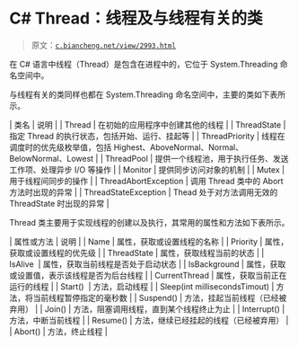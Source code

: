 # C# Thread：线程及与线程有关的类

> 原文：[`c.biancheng.net/view/2993.html`](http://c.biancheng.net/view/2993.html)

在 C# 语言中线程（Thread）是包含在进程中的，它位于 System.Threading 命名空间中。

与线程有关的类同样也都在 System.Threading 命名空间中，主要的类如下表所示。

| 类名 | 说明 |
| Thread | 在初始的应用程序中创建其他的线程 |
| ThreadState | 指定 Thread 的执行状态，包括开始、运行、挂起等 |
| ThreadPriority | 线程在调度时的优先级枚举值，包括 Highest、AboveNormal、Normal、BelowNormal、Lowest |
| ThreadPool | 提供一个线程池，用于执行任务、发送工作项、处理异步 I/O 等操作 |
| Monitor | 提供同步访问对象的机制 |
| Mutex | 用于线程间同步的操作 |
| ThreadAbortException | 调用 Thread 类中的 Abort 方法时出现的异常 |
| ThreadStateException | Thead 处于对方法调用无效的 ThreadState 时出现的异常 |

Thread 类主要用于实现线程的创建以及执行，其常用的属性和方法如下表所示。

| 属性或方法 | 说明 |
| Name | 属性，获取或设置线程的名称 |
| Priority | 属性，获取或设置线程的优先级 |
| ThreadState | 属性，获取线程当前的状态 |
| IsAlive  | 属性，获取当前线程是否处于启动状态 |
| IsBackground | 属性，获取或设置值，表示该线程是否为后台线程 |
| CurrentThread | 属性，获取当前正在运行的线程 |
| Start()  | 方法，启动线程 |
| Sleep(int millisecondsTimout) | 方法，将当前线程暂停指定的毫秒数 |
| Suspend() | 方法，挂起当前线程（已经被弃用） |
| Join() | 方法，阻塞调用线程，直到某个线程终止为止 |
| Interrupt() | 方法，中断当前线程 |
| Resume() | 方法，继续已经挂起的线程（已经被弃用） |
| Abort() | 方法，终止线程 |